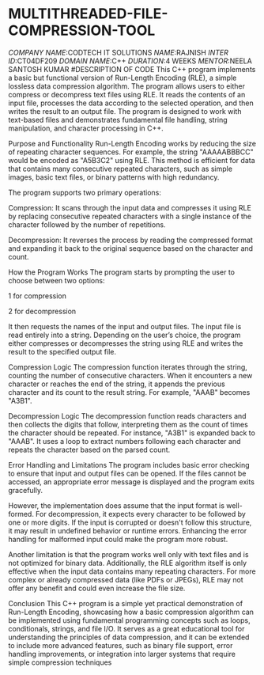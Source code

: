 # MULTITHREADED-FILE-COMPRESSION-TOOL
*COMPANY NAME*:CODTECH IT SOLUTIONS
*NAME*:RAJNISH
*INTER ID*:CT04DF209
*DOMAIN NAME*:C++
*DURATION*:4 WEEKS
*MENTOR*:NEELA SANTOSH KUMAR
#DESCRIPTION OF CODE
This C++ program implements a basic but functional version of Run-Length Encoding (RLE), a simple lossless data compression algorithm. The program allows users to either compress or decompress text files using RLE. It reads the contents of an input file, processes the data according to the selected operation, and then writes the result to an output file. The program is designed to work with text-based files and demonstrates fundamental file handling, string manipulation, and character processing in C++.

Purpose and Functionality
Run-Length Encoding works by reducing the size of repeating character sequences. For example, the string "AAAAABBBCC" would be encoded as "A5B3C2" using RLE. This method is efficient for data that contains many consecutive repeated characters, such as simple images, basic text files, or binary patterns with high redundancy.

The program supports two primary operations:

Compression: It scans through the input data and compresses it using RLE by replacing consecutive repeated characters with a single instance of the character followed by the number of repetitions.

Decompression: It reverses the process by reading the compressed format and expanding it back to the original sequence based on the character and count.

How the Program Works
The program starts by prompting the user to choose between two options:

1 for compression

2 for decompression

It then requests the names of the input and output files. The input file is read entirely into a string. Depending on the user’s choice, the program either compresses or decompresses the string using RLE and writes the result to the specified output file.

Compression Logic
The compression function iterates through the string, counting the number of consecutive characters. When it encounters a new character or reaches the end of the string, it appends the previous character and its count to the result string. For example, "AAAB" becomes "A3B1".

Decompression Logic
The decompression function reads characters and then collects the digits that follow, interpreting them as the count of times the character should be repeated. For instance, "A3B1" is expanded back to "AAAB". It uses a loop to extract numbers following each character and repeats the character based on the parsed count.

Error Handling and Limitations
The program includes basic error checking to ensure that input and output files can be opened. If the files cannot be accessed, an appropriate error message is displayed and the program exits gracefully.

However, the implementation does assume that the input format is well-formed. For decompression, it expects every character to be followed by one or more digits. If the input is corrupted or doesn't follow this structure, it may result in undefined behavior or runtime errors. Enhancing the error handling for malformed input could make the program more robust.

Another limitation is that the program works well only with text files and is not optimized for binary data. Additionally, the RLE algorithm itself is only effective when the input data contains many repeating characters. For more complex or already compressed data (like PDFs or JPEGs), RLE may not offer any benefit and could even increase the file size.

Conclusion
This C++ program is a simple yet practical demonstration of Run-Length Encoding, showcasing how a basic compression algorithm can be implemented using fundamental programming concepts such as loops, conditionals, strings, and file I/O. It serves as a great educational tool for understanding the principles of data compression, and it can be extended to include more advanced features, such as binary file support, error handling improvements, or integration into larger systems that require simple compression techniques
